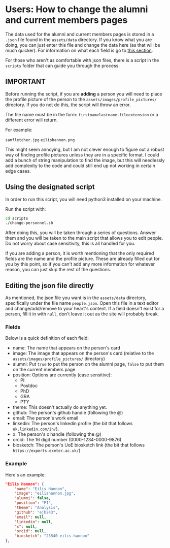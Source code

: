 # Users: How to change the alumni and current members pages

The data used for the alumni and current members pages is stored in a `.json`
file found in the `assets/data` directory. If you know what you are doing, you
can just enter this file and change the data here (as that will be much 
quicker). For information on what each field is go to 
[this section](#editing-the-json-file-directly).

For those who aren't as comfortable with json files, there is a script in the
`scripts` folder that can guide you through the process.

## IMPORTANT

Before running the script, if you are **adding** a person you will need to
place the profile picture of the person to the
`assets/images/profile_pictures/` directory. If you do not do this, the script
will throw an error.

The file name must be in the form:
`firstnamelastname.fileextension` or a different error will return. 

For example:

`samfletcher.jpg`
`eilishannon.png`

This might seem annoying, but I am not clever enough to figure out a robust way
of finding profile pictures unless they are in a specific format. I could add
a bunch of string manipulation to find the image, but this will needlessly add
complexity to the code and could still end up not working in certain edge 
cases.

## Using the designated script

In order to run this script, you will need python3 installed on your machine.

Run the script with:

```bash
cd scripts
./change-personnel.sh
```

After doing this, you will be taken through a series of questions. Answer them
and you will be taken to the main script that allows you to edit people. Do
not worry about case sensitivity, this is all handled for you.

If you are adding a person, it is worth mentioning that the only required
fields are the name and the profile picture. These are already filled out for
you by this point, so if you can't add any more information for whatever
reason, you can just skip the rest of the questions.

## Editing the json file directly

As mentioned, the json file you want is in the `assets/data` directory,
specifically under the file name `people.json`. Open this file in a text editor
and change/add/remove to your heart's content. If a field doesn't exist for
a person, fill it in with `null`, don't leave it out as the site will probably
break.

### Fields

Below is a quick definition of each field:

- name: The name that appears on the person's card
- image: The image that appears on the person's card (relative to the
    `assets/images/profile_pictures/` directory)
- alumni: Put `true` to put the person on the alumni page, `false` to put them
    on the current members page
- position: Options are currently (case sensitive):
    - PI
    - Postdoc
    - PhD
    - GRA
    - PTY
- theme: This doesn't actually do anything yet.
- github: The person's github handle (following the @)
- email: The person's work email
- linkedin: The person's linkedin profile 
    (the bit that follows `uk.linkedin.com/in/`).
- x: The person's x handle (following the @)
- orcid: The 16 digit number (0000-1234-0000-9876)
- biosketch: The person's UoE biosketch link
    (the bit that follows `https://experts.exeter.ac.uk/`)

### Example

Here's an example:

```json
"Eilis Hannon": {
    "name": "Eilis Hannon",
    "image": "eilishannon.jpg",
    "alumni": false,
    "position": "PI",
    "theme": "Analysis",
    "github": "ejh243",
    "email": null,
    "linkedin": null,
    "x": null,
    "orcid": null,
    "biosketch": "23540-eilis-hannon"
},
```
